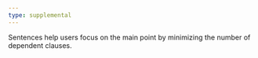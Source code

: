 ```yaml
---
type: supplemental
---
```


Sentences help users focus on the main point by minimizing the number of dependent clauses.
